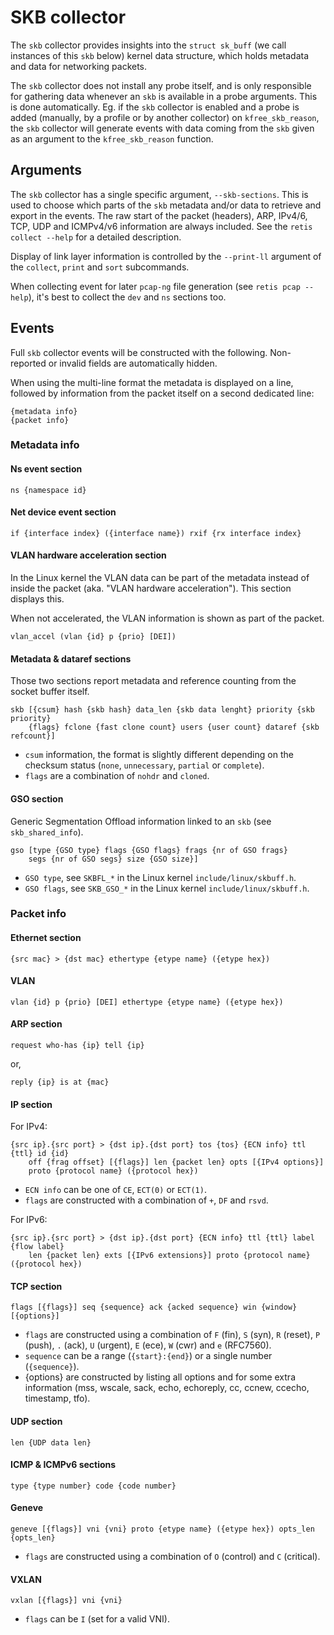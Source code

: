 # SKB collector

The `skb` collector provides insights into the `struct sk_buff` (we call
instances of this `skb` below) kernel data structure, which holds metadata and
data for networking packets.

The `skb` collector does not install any probe itself, and is only responsible
for gathering data whenever an `skb` is available in a probe arguments. This is
done automatically. Eg. if the `skb` collector is enabled and a probe is added
(manually, by a profile or by another collector) on `kfree_skb_reason`, the
`skb` collector will generate events with data coming from the `skb` given as an
argument to the `kfree_skb_reason` function.

## Arguments

The `skb` collector has a single specific argument, `--skb-sections`. This is
used to choose which parts of the `skb` metadata and/or data to retrieve and
export in the events. The raw start of the packet (headers), ARP, IPv4/6, TCP,
UDP and ICMPv4/v6 information are always included. See the `retis collect
--help` for a detailed description.

Display of link layer information is controlled by the `--print-ll` argument of
the `collect`, `print` and `sort` subcommands.

When collecting event for later `pcap-ng` file generation (see `retis pcap
--help`), it's best to collect the `dev` and `ns` sections too.

## Events

Full `skb` collector events will be constructed with the following. Non-reported
or invalid fields are automatically hidden.

When using the multi-line format the metadata is displayed on a line, followed
by information from the packet itself on a second dedicated line:

```none
{metadata info}
{packet info}
```

### Metadata info

#### Ns event section

```none
ns {namespace id}
```

#### Net device event section

```none
if {interface index} ({interface name}) rxif {rx interface index}
```

#### VLAN hardware acceleration section

In the Linux kernel the VLAN data can be part of the metadata instead of inside
the packet (aka. "VLAN hardware acceleration"). This section displays this.

When not accelerated, the VLAN information is shown as part of the packet.

```none
vlan_accel (vlan {id} p {prio} [DEI])
```

#### Metadata & dataref sections

Those two sections report metadata and reference counting from the socket buffer
itself.

```none
skb [{csum} hash {skb hash} data_len {skb data lenght} priority {skb priority}
    {flags} fclone {fast clone count} users {user count} dataref {skb refcount}]
```

- `csum` information, the format is slightly different depending on the checksum
  status (`none`, `unnecessary`, `partial` or `complete`).
- `flags` are a combination of `nohdr` and `cloned`.

#### GSO section

Generic Segmentation Offload information linked to an `skb` (see
`skb_shared_info`).

```none
gso [type {GSO type} flags {GSO flags} frags {nr of GSO frags}
    segs {nr of GSO segs} size {GSO size}]
```

- `GSO type`, see `SKBFL_*` in the Linux kernel `include/linux/skbuff.h`.
- `GSO flags`, see `SKB_GSO_*` in the Linux kernel `include/linux/skbuff.h`.

### Packet info

#### Ethernet section

```none
{src mac} > {dst mac} ethertype {etype name} ({etype hex})
```

#### VLAN

```none
vlan {id} p {prio} [DEI] ethertype {etype name} ({etype hex})
```

#### ARP section

```none
request who-has {ip} tell {ip}
```

or,

```none
reply {ip} is at {mac}
```

#### IP section

For IPv4:

```none
{src ip}.{src port} > {dst ip}.{dst port} tos {tos} {ECN info} ttl {ttl} id {id}
    off {frag offset} [{flags}] len {packet len} opts [{IPv4 options}]
    proto {protocol name} ({protocol hex})
```

- `ECN info` can be one of `CE`, `ECT(0)` or `ECT(1)`.
- `flags` are constructed with a combination of `+`, `DF` and `rsvd`.

For IPv6:

```none
{src ip}.{src port} > {dst ip}.{dst port} {ECN info} ttl {ttl} label {flow label}
    len {packet len} exts [{IPv6 extensions}] proto {protocol name} ({protocol hex})
```

#### TCP section

```none
flags [{flags}] seq {sequence} ack {acked sequence} win {window} [{options}]
```

- `flags` are constructed using a combination of `F` (fin), `S` (syn), `R`
  (reset), `P` (push), `.` (ack), `U` (urgent), `E` (ece), `W` (cwr) and `e`
  (RFC7560).
- `sequence` can be a range (`{start}:{end}`) or a single number (`{sequence}`).
- {options} are constructed by listing all options and for some extra
  information (mss, wscale, sack, echo, echoreply, cc, ccnew, ccecho, timestamp,
  tfo).

#### UDP section

```none
len {UDP data len}
```

#### ICMP & ICMPv6 sections

```none
type {type number} code {code number}
```

#### Geneve

```none
geneve [{flags}] vni {vni} proto {etype name} ({etype hex}) opts_len {opts_len}
```

- `flags` are constructed using a combination of `O` (control) and `C`
  (critical).

#### VXLAN

```none
vxlan [{flags}] vni {vni}
```

- `flags` can be `I` (set for a valid VNI).
